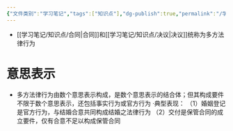 ```yaml
---
{"文件类别":"学习笔记","tags":["知识点"],"dg-publish":true,"permalink":"/学习笔记/知识点/多方法律行为/","dgPassFrontmatter":true}
---
```


- [[学习笔记/知识点/合同\|合同]]和[[学习笔记/知识点/决议\|决议]]统称为多方法律行为
# 意思表示
- 多方法律行为由数个意思表示构成，是数个意思表示的结合体；但其构成要件不限于数个意思表示，还包括事实行为或官方行为
·典型表现：
（1）婚姻登记是官方行为，与结婚合意共同构成结婚之法律行为
（2）交付是保管合同的成立要件，仅有合意不足以构成保管合同